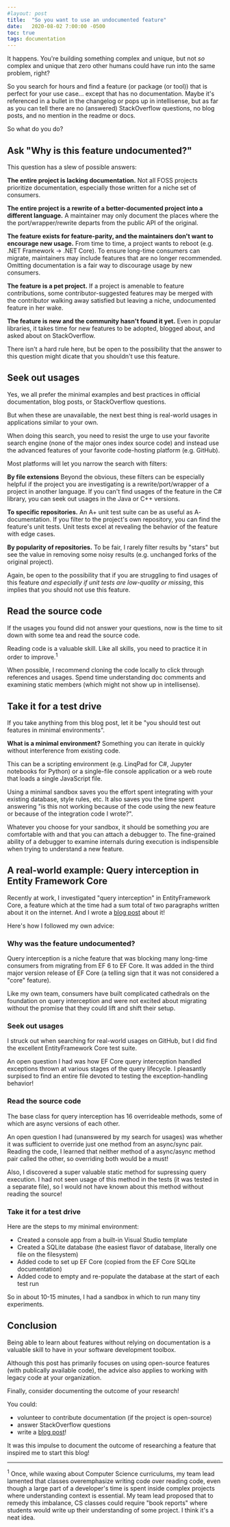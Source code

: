 ```yaml
---
#layout: post
title:  "So you want to use an undocumented feature"
date:   2020-08-02 7:00:00 -0500
toc: true
tags: documentation
---
```

It happens. You're building something complex and unique, but not *so* complex and unique that zero other humans could have run into the same problem, right?

So you search for hours and find a feature (or package (or tool)) that is perfect for your use case... except that has no documentation. Maybe it's referenced in a bullet in the changelog or pops up in intellisense, but as far as you can tell there are no (answered) StackOverflow questions, no blog posts, and no mention in the readme or docs.

So what do you do?

## Ask "Why is this feature undocumented?"

This question has a slew of possible answers:

**The entire project is lacking documentation.** Not all FOSS projects prioritize documentation, especially those written for a niche set of consumers.

**The entire project is a rewrite of a better-documented project into a different language.** A maintainer may only document the places where the  the port/wrapper/rewrite departs from the public API of the original.

**The feature exists for feature-parity, and the maintainers don't want to encourage new usage.** From time to time, a project wants to reboot (e.g. .NET Framework -> .NET Core). To ensure long-time consumers can migrate, maintainers may include features that are no longer recommended. Omitting documentation is a fair way to discourage usage by new consumers.

**The feature is a pet project.** If a project is amenable to feature contributions, some contributor-suggested features may be merged with the contributor walking away satisfied but leaving a niche, undocumented feature in her wake.

**The feature is new and the community hasn't found it yet.** Even in popular libraries, it takes time for new features to be adopted, blogged about, and asked about on StackOverflow.

There isn't a hard rule here, but be open to the possibility that the answer to this question might dicate that you shouldn't use this feature.

## Seek out usages

Yes, we all prefer the minimal examples and best practices in official documentation, blog posts, or StackOverflow questions.

But when these are unavailable, the next best thing is real-world usages in applications similar to your own.

When doing this search, you need to resist the urge to use your favorite search engine (none of the major ones index source code) and instead use the advanced features of your favorite code-hosting platform (e.g. GitHub). 

Most platforms will let you narrow the search with filters:

**By file extensions** Beyond the obvious, these filters can be especially helpful if the project you are investigating is a rewrite/port/wrapper of a project in another language. If you can't find usages of the feature in the C# library, you can seek out usages in the Java or C++ versions.

**To specific repositories.** An A+ unit test suite can be as useful as A- documentation. If you filter to the project's own repository, you can find the feature's unit tests. Unit tests excel at revealing the behavior of the feature with edge cases.

**By popularity of repositories.** To be fair, I rarely filter results by "stars" but see the value in removing some noisy results (e.g. unchanged forks of the original project).

Again, be open to the possibility that if you are struggling to find usages of this feature *and especially if unit tests are low-quality or missing*, this implies that you should not use this feature.

## Read the source code

If the usages you found did not answer your questions, now is the time to sit down with some tea and read the source code.

Reading code is a valuable skill. Like all skills, you need to practice it in order to improve.<sup>1</sup>

When possible, I recommend cloning the code locally to click through references and usages. Spend time understanding doc comments and examining static members (which might not show up in intellisense).

## Take it for a test drive

If you take anything from this blog post, let it be "you should test out features in minimal environments".

**What is a minimal environment?** Something you can iterate in quickly without interference from existing code. 

This can be a scripting environment (e.g. LinqPad for C#, Jupyter notebooks for Python) or a single-file console application or a web route that loads a single JavaScript file.

Using a minimal sandbox saves you the effort spent integrating with your existing database, style rules, etc. It also saves you the time spent answering "is this not working because of the code using the new feature or because of the integration code I wrote?".

Whatever you choose for your sandbox, it should be something *you* are comfortable with and that you can attach a debugger to. The fine-grained ability of a debugger to examine internals during execution is indispensible when trying to understand a new feature.

## A real-world example: Query interception in Entity Framework Core

Recently at work, I investigated "query interception" in EntityFramework Core, a feature which at the time had a sum total of two paragraphs written about it on the internet. And I wrote a [blog post](https://lizzy-gallagher.github.io/query-interception-entity-framework/) about it!

Here's how I followed my own advice:

### Why was the feature undocumented?

Query interception is a niche feature that was blocking many long-time consumers from migrating from EF 6 to EF Core. It was added in the third major version release of EF Core (a telling sign that it was not considered a "core" feature).

Like my own team, consumers have built complicated cathedrals on the foundation on query interception and were not excited about migrating without the promise that they could lift and shift their setup.

### Seek out usages

I struck out when searching for real-world usages on GitHub, but I did find the excellent EntityFramework Core test suite. 

An open question I had was how EF Core query interception handled exceptions thrown at various stages of the query lifecycle. I pleasantly surpised to find an entire file devoted to testing the exception-handling behavior!

### Read the source code

The base class for query interception has 16 overrideable methods, some of which are async versions of each other. 

An open question I had (unanswered by my search for usages) was whether it was sufficient to override just one method from an async/sync pair. Reading the code, I learned that neither method of a async/async method pair called the other, so overriding both would be a must!

Also, I discovered a super valuable static method for supressing query execution. I had not seen usage of this method in the tests (it was tested in a separate file), so I would not have known about this method without reading the source!

### Take it for a test drive

Here are the steps to my minimal environment:
- Created a console app from a built-in Visual Studio template
- Created a SQLite database (the easiest flavor of database, literally one file on the filesystem)
- Added code to set up EF Core (copied from the EF Core SQLite documentation)
- Added code to empty and re-populate the database at the start of each test run

So in about 10-15 minutes, I had a sandbox in which to run many tiny experiments.

## Conclusion

Being able to learn about features without relying on documentation is a valuable skill to have in your software development toolbox. 

Although this post has primarily focuses on using open-source features (with publically available code), the advice also applies to working with legacy code at your organization.

Finally, consider documenting the outcome of your research!

You could:
- volunteer to contribute documentation (if the project is open-source)
- answer StackOverflow questions
- write a [blog post](https://lizzy-gallagher.github.io/query-interception-entity-framework/)!

It was this impulse to document the outcome of researching a feature that inspired me to start this blog!

---

<sup>1</sup> Once, while waxing about Computer Science curriculums, my team lead lamented that classes overemphasize writing code over reading code, even though a large part of a developer's time is spent inside complex projects where understanding context is essential. My team lead proposed that to remedy this imbalance, CS classes could require "book reports" where students would write up their understanding of some project. I think it's a neat idea.